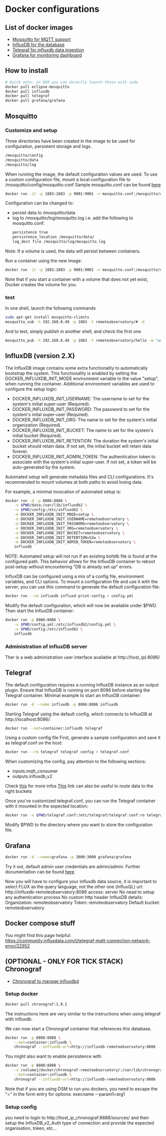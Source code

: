 # Docker configurations

## List of docker images

* [Mosquitto for MQTT support](https://hub.docker.com/_/eclipse-mosquitto)
* [InfluxDB for the database](https://registry.hub.docker.com/_/influxdb/)
* [Telegraf for influxdb data ingestion](https://registry.hub.docker.com/_/telegraf/)
* [Grafana for monitoring dashboard](https://registry.hub.docker.com/r/grafana/grafana)

## How to install
  ```bash
  # Quick note: on DSM you can directly launch those with sudo
  docker pull eclipse-mosquitto
  docker pull influxdb
  docker pull telegraf
  docker pull grafana/grafana
  ```

## Mosquitto

### Customize and setup
Three directories have been created in the image to be used for configuration, persistent storage and logs.

  ```bash
  /mosquitto/config
  /mosquitto/data
  /mosquitto/log
  ```
When running the image, the default configuration values are used. To use a custom configuration file, mount a local configuration file to /mosquitto/config/mosquitto.conf
Sample mosquitto.conf can be found [here](https://github.com/eclipse/mosquitto)

  ```bash
  docker run -it -p 1883:1883 -p 9001:9001 -v mosquitto.conf:/mosquitto/config/mosquitto.conf eclipse-mosquitto
  ```
Configuration can be changed to:

* persist data to /mosquitto/data
* log to /mosquitto/log/mosquitto.log
i.e. add the following to mosquitto.conf:
  ```bash
  persistence true
  persistence_location /mosquitto/data/
  log_dest file /mosquitto/log/mosquitto.log
  ```
Note: If a volume is used, the data will persist between containers.

Run a container using the new image:

  ```bash
  docker run -it -p 1883:1883 -p 9001:9001 -v mosquitto.conf:/mosquitto/config/mosquitto.conf -v /mosquitto/data -v /mosquitto/log eclipse-mosquitto
  ```
Note that if you start a container with a volume that does not yet exist, Docker creates the volume for you. 

### test

In one shell, launch the following commands
  ```bash
  sudo apt-get install mosquitto-clients
  mosquitto_sub -h 192.168.0.48 -p 1883 -t remoteobservatory/# -d
  ```
  And to test, simply publish in another shell, and check the first one
  ```bash
  mosquitto_pub -h 192.168.0.48 -p 1883 -t remoteobservatory/hello -m "world" -d
  ```

## InfluxDB (version 2.X)

The InfluxDB image contains some extra functionality to automatically bootstrap the system. This functionality is enabled by setting the DOCKER_INFLUXDB_INIT_MODE environment variable to the value "setup", when running the container. Additional environment variables are used to configure the setup logic:

* DOCKER_INFLUXDB_INIT_USERNAME: The username to set for the system's initial super-user (Required).
* DOCKER_INFLUXDB_INIT_PASSWORD: The password to set for the system's inital super-user (Required).
* DOCKER_INFLUXDB_INIT_ORG: The name to set for the system's initial organization (Required).
* DOCKER_INFLUXDB_INIT_BUCKET: The name to set for the system's initial bucket (Required).
* DOCKER_INFLUXDB_INIT_RETENTION: The duration the system's initial bucket should retain data. If not set, the initial bucket will retain data forever.
* DOCKER_INFLUXDB_INIT_ADMIN_TOKEN: The authentication token to associate with the system's initial super-user. If not set, a token will be auto-generated by the system.

Automated setup will generate metadata files and CLI configurations. It's recommended to mount volumes at both paths to avoid losing data.

For example, a minimal invocation of automated setup is:

  ```bash
  docker run -d -p 8086:8086 \
      -v $PWD/data:/var/lib/influxdb2 \
      -v $PWD/config:/etc/influxdb2 \
      -e DOCKER_INFLUXDB_INIT_MODE=setup \
      -e DOCKER_INFLUXDB_INIT_USERNAME=remoteobservatory \
      -e DOCKER_INFLUXDB_INIT_PASSWORD=remoteobservatory \
      -e DOCKER_INFLUXDB_INIT_ORG=remoteobservatory \
      -e DOCKER_INFLUXDB_INIT_BUCKET=remoteobservatory \
      -e DOCKER_INFLUXDB_INIT_RETENTION=52w \
      -e DOCKER_INFLUXDB_INIT_ADMIN_TOKEN=remoteobservatory \
      influxdb
  ```

NOTE: Automated setup will not run if an existing boltdb file is found at the configured path. This behavior allows for the InfluxDB container to reboot post-setup without encountering "DB is already set up" errors.



InfluxDB can be configured using a mix of a config file, environment variables, and CLI options. To mount a configuration file and use it with the server, you can use this command to generate the default configuration file:

  ```bash
  docker run --rm influxdb influxd print-config > config.yml
  ```
Modify the default configuration, which will now be available under $PWD. Then start the InfluxDB container:

  ```bash
  docker run -p 8086:8086 \
      -v $PWD/config.yml:/etc/influxdb2/config.yml \
      -v $PWD/config:/etc/influxdb2 \
      influxdb
  ```

### Administration of influxDB server

Ther is a web administration user interface available at http://host_ip):8086/

## Telegraf

The default configuration requires a running InfluxDB instance as an output plugin. Ensure that InfluxDB is running on port 8086 before starting the Telegraf container.
Minimal example to start an InfluxDB container:

  ```bash
  docker run -d --name influxdb -p 8086:8086 influxdb
  ```
Starting Telegraf using the default config, which connects to InfluxDB at http://localhost:8086/:

  ```bash
  docker run --net=container:influxdb telegraf
  ```
Using a custom config file
First, generate a sample configuration and save it as telegraf.conf on the host:

  ```bash
  docker run --rm telegraf telegraf config > telegraf.conf
  ```
When customizing the config, pay attention to the following sections:
* inputs.mqtt_consumer
* outputs.influxdb_v2

Check [this](https://www.influxdata.com/blog/mqtt-topic-payload-parsing-telegraf/) for more infos
[This](https://docs.influxdata.com/telegraf/v1.18/administration/configuration/#measurement-filtering) link can also be useful to route data to the right buckets

Once you've customized telegraf.conf, you can run the Telegraf container with it mounted in the expected location:

  ```bash
  docker run -v $PWD/telegraf.conf:/etc/telegraf/telegraf.conf:ro telegraf
  ```
Modify $PWD to the directory where you want to store the configuration file.



## Grafana

  ```bash
  docker run -d --name=grafana -p 3000:3000 grafana/grafana
  ```

Try it out, default admin user credentials are admin/admin.
Further documentation can be found [here](http://docs.grafana.org/installation/docker/)

Now you will have to configure your influxdb data source, it is important to select FLUX as the query language, not the other one (influxQL)
url: http://influxdb-remoteobservatory:8086
access: server
No nead to setup any authentication process
No custom http header
InfluxDB details:
Organization: remoteobservatory
Token: remoteobservatory
Default bucket: remoteobservatory


## Docker compose stuff
You might find this page helpful: https://community.influxdata.com/t/telegraf-mqtt-connection-network-error/22952




## (OPTIONAL - ONLY FOR TICK STACK) Chronograf

* [Chronograf to manage influxdbd](https://registry.hub.docker.com/_/chronograf)

### Setup docker
  ```bash
  docker pull chronograf:1.9.1
  ```

The instructions here are very similar to the instructions when using telegraf with influxdb.

We can now start a Chronograf container that references this database.

  ```bash
  docker run -p 8888:8888 \
      --net=container:influxdb \
      chronograf --influxdb-url=http://influxdb-remoteobservatory:8086
  ```

You might also want to enable persistence with

  ```bash
  docker run -p 8888:8888 \
      -v /volume1/docker/chronograf-remoteobservatory/:/var/lib/chronograf \
      --net=container:influxdb \
      chronograf --influxdb-url=http://influxdb-remoteobservatory:8086
  ```

Note that if you are using DSM to run you dockers, you need to escape the "=" in the form entry for options: execname --param1\=arg1

### Setup config
you need to login to http://host_ip_chronograf:8888/sources/
and then setup the InfluxDB_v2_Auth type of connection and provide the expected organisation, token, etc...


